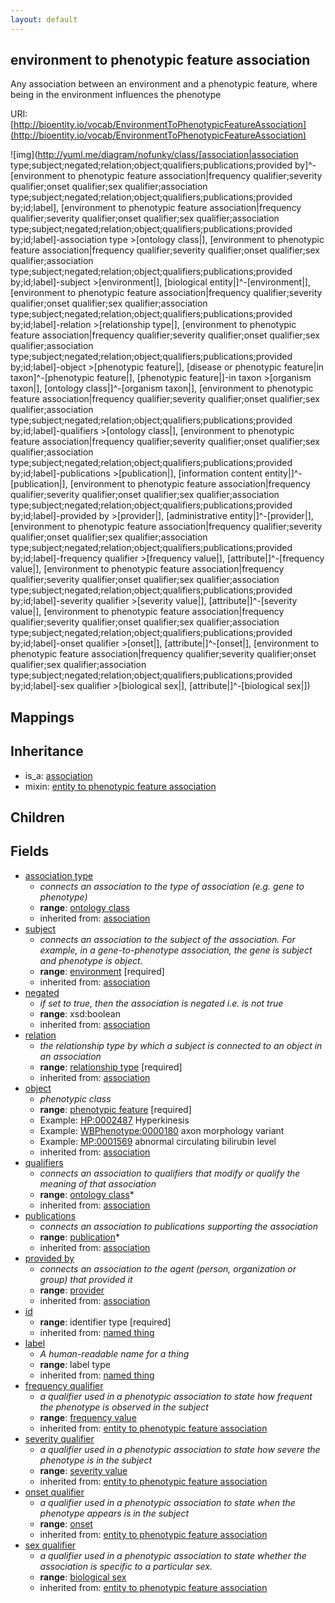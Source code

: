 ```yaml
---
layout: default
---
```


## environment to phenotypic feature association


Any association between an environment and a phenotypic feature, where being in the environment influences the phenotype

URI: [http://bioentity.io/vocab/EnvironmentToPhenotypicFeatureAssociation](http://bioentity.io/vocab/EnvironmentToPhenotypicFeatureAssociation)


![img](http://yuml.me/diagram/nofunky/class/[association|association type;subject;negated;relation;object;qualifiers;publications;provided by]^-[environment to phenotypic feature association|frequency qualifier;severity qualifier;onset qualifier;sex qualifier;association type;subject;negated;relation;object;qualifiers;publications;provided by;id;label], [environment to phenotypic feature association|frequency qualifier;severity qualifier;onset qualifier;sex qualifier;association type;subject;negated;relation;object;qualifiers;publications;provided by;id;label]-association type >[ontology class|], [environment to phenotypic feature association|frequency qualifier;severity qualifier;onset qualifier;sex qualifier;association type;subject;negated;relation;object;qualifiers;publications;provided by;id;label]-subject >[environment|], [biological entity|]^-[environment|], [environment to phenotypic feature association|frequency qualifier;severity qualifier;onset qualifier;sex qualifier;association type;subject;negated;relation;object;qualifiers;publications;provided by;id;label]-relation >[relationship type|], [environment to phenotypic feature association|frequency qualifier;severity qualifier;onset qualifier;sex qualifier;association type;subject;negated;relation;object;qualifiers;publications;provided by;id;label]-object >[phenotypic feature|], [disease or phenotypic feature|in taxon]^-[phenotypic feature|], [phenotypic feature|]-in taxon >[organism taxon|], [ontology class|]^-[organism taxon|], [environment to phenotypic feature association|frequency qualifier;severity qualifier;onset qualifier;sex qualifier;association type;subject;negated;relation;object;qualifiers;publications;provided by;id;label]-qualifiers >[ontology class|], [environment to phenotypic feature association|frequency qualifier;severity qualifier;onset qualifier;sex qualifier;association type;subject;negated;relation;object;qualifiers;publications;provided by;id;label]-publications >[publication|], [information content entity|]^-[publication|], [environment to phenotypic feature association|frequency qualifier;severity qualifier;onset qualifier;sex qualifier;association type;subject;negated;relation;object;qualifiers;publications;provided by;id;label]-provided by >[provider|], [administrative entity|]^-[provider|], [environment to phenotypic feature association|frequency qualifier;severity qualifier;onset qualifier;sex qualifier;association type;subject;negated;relation;object;qualifiers;publications;provided by;id;label]-frequency qualifier >[frequency value|], [attribute|]^-[frequency value|], [environment to phenotypic feature association|frequency qualifier;severity qualifier;onset qualifier;sex qualifier;association type;subject;negated;relation;object;qualifiers;publications;provided by;id;label]-severity qualifier >[severity value|], [attribute|]^-[severity value|], [environment to phenotypic feature association|frequency qualifier;severity qualifier;onset qualifier;sex qualifier;association type;subject;negated;relation;object;qualifiers;publications;provided by;id;label]-onset qualifier >[onset|], [attribute|]^-[onset|], [environment to phenotypic feature association|frequency qualifier;severity qualifier;onset qualifier;sex qualifier;association type;subject;negated;relation;object;qualifiers;publications;provided by;id;label]-sex qualifier >[biological sex|], [attribute|]^-[biological sex|])
## Mappings


## Inheritance

 *  is_a: [association](Association.html)
 *  mixin: [entity to phenotypic feature association](EntityToPhenotypicFeatureAssociation.html)

## Children



## Fields

 * [association type](association_type.html)
    * _connects an association to the type of association (e.g. gene to phenotype)_
    * __range__: [ontology class](OntologyClass.html)
    * inherited from: [association](Association.html)
 * [subject](subject.html)
    * _connects an association to the subject of the association. For example, in a gene-to-phenotype association, the gene is subject and phenotype is object._
    * __range__: [environment](Environment.html) [required]
    * inherited from: [association](Association.html)
 * [negated](negated.html)
    * _if set to true, then the association is negated i.e. is not true_
    * __range__: xsd:boolean
    * inherited from: [association](Association.html)
 * [relation](relation.html)
    * _the relationship type by which a subject is connected to an object in an association_
    * __range__: [relationship type](RelationshipType.html) [required]
    * inherited from: [association](Association.html)
 * [object](object.html)
    * _phenotypic class_
    * __range__: [phenotypic feature](PhenotypicFeature.html) [required]
    * Example: [HP:0002487](http://purl.obolibrary.org/obo/HP_0002487) Hyperkinesis
    * Example: [WBPhenotype:0000180](http://purl.obolibrary.org/obo/WBPhenotype_0000180) axon morphology variant
    * Example: [MP:0001569](http://purl.obolibrary.org/obo/MP_0001569) abnormal circulating bilirubin level
    * inherited from: [association](Association.html)
 * [qualifiers](qualifiers.html)
    * _connects an association to qualifiers that modify or qualify the meaning of that association_
    * __range__: [ontology class](OntologyClass.html)*
    * inherited from: [association](Association.html)
 * [publications](publications.html)
    * _connects an association to publications supporting the association_
    * __range__: [publication](Publication.html)*
    * inherited from: [association](Association.html)
 * [provided by](provided_by.html)
    * _connects an association to the agent (person, organization or group) that provided it_
    * __range__: [provider](Provider.html)
    * inherited from: [association](Association.html)
 * [id](id.html)
    * __range__: identifier type [required]
    * inherited from: [named thing](NamedThing.html)
 * [label](label.html)
    * _A human-readable name for a thing_
    * __range__: label type
    * inherited from: [named thing](NamedThing.html)
 * [frequency qualifier](frequency_qualifier.html)
    * _a qualifier used in a phenotypic association to state how frequent the phenotype is observed in the subject_
    * __range__: [frequency value](FrequencyValue.html)
    * inherited from: [entity to phenotypic feature association](EntityToPhenotypicFeatureAssociation.html)
 * [severity qualifier](severity_qualifier.html)
    * _a qualifier used in a phenotypic association to state how severe the phenotype is in the subject_
    * __range__: [severity value](SeverityValue.html)
    * inherited from: [entity to phenotypic feature association](EntityToPhenotypicFeatureAssociation.html)
 * [onset qualifier](onset_qualifier.html)
    * _a qualifier used in a phenotypic association to state when the phenotype appears is in the subject_
    * __range__: [onset](Onset.html)
    * inherited from: [entity to phenotypic feature association](EntityToPhenotypicFeatureAssociation.html)
 * [sex qualifier](sex_qualifier.html)
    * _a qualifier used in a phenotypic association to state whether the association is specific to a particular sex._
    * __range__: [biological sex](BiologicalSex.html)
    * inherited from: [entity to phenotypic feature association](EntityToPhenotypicFeatureAssociation.html)
